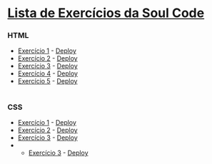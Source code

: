 # [Lista de Exercícios da Soul Code](https://lista-ex.herokuapp.com/index.html)
### HTML
* [Exercício 1](https://github.com/alvaroaxsmith/exerciciosSoulcode/tree/main/html/ex1) - [Deploy](https://lista-ex.herokuapp.com/html/ex1/index.html)
* [Exercício 2](https://github.com/alvaroaxsmith/exerciciosSoulcode/tree/main/html/ex2) - [Deploy](https://lista-ex.herokuapp.com/html/ex2/index.html)
* [Exercício 3](https://github.com/alvaroaxsmith/exerciciosSoulcode/tree/main/html/ex3) - [Deploy](https://lista-ex.herokuapp.com/html/ex3/index.html)
* [Exercício 4](https://github.com/alvaroaxsmith/exerciciosSoulcode/tree/main/html/ex4) - [Deploy](https://lista-ex.herokuapp.com/html/ex4/index.html)
* [Exercício 5](https://github.com/alvaroaxsmith/exerciciosSoulcode/tree/main/html/ex5) - [Deploy](https://lista-ex.herokuapp.com/html/ex5/index.html)

#
### CSS
* [Exercício 1](https://github.com/alvaroaxsmith/exerciciosSoulcode/tree/main/css/ex1) - [Deploy](https://lista-ex.herokuapp.com/css/ex1/index.html)
* [Exercício 2](https://github.com/alvaroaxsmith/exerciciosSoulcode/tree/main/css/ex2) - [Deploy](https://lista-ex.herokuapp.com/css/ex2/index.html)
* [Exercício 3](https://github.com/alvaroaxsmith/exerciciosSoulcode/tree/main/css/ex3) - [Deploy](https://lista-ex.herokuapp.com/css/ex3/index.html)
* * [Exercício 3](https://github.com/alvaroaxsmith/exerciciosSoulcode/tree/main/css/ex4) - [Deploy](https://lista-ex.herokuapp.com/css/ex4/index.html)
